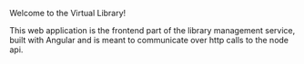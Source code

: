 Welcome to the Virtual Library!

This web application is the frontend part of the library management service, built with Angular and is meant to communicate over http calls to the node api.
